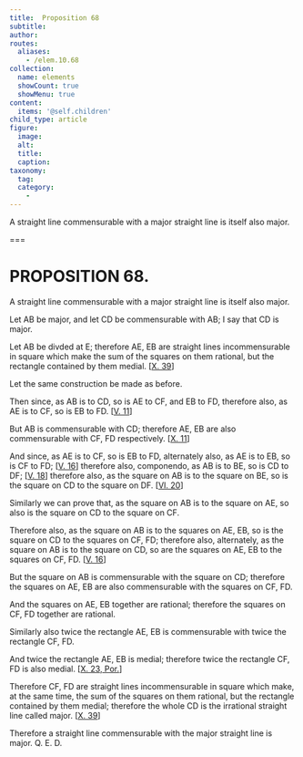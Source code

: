 ```yaml
---
title:  Proposition 68
subtitle: 
author:
routes:
  aliases:
    - /elem.10.68
collection:
  name: elements
  showCount: true
  showMenu: true
content:
  items: '@self.children'
child_type: article
figure:
  image:
  alt:
  title:
  caption:
taxonomy:
  tag:
  category:
    - 
---
```


<p><hi rend="ital">A straight line commensurable with a major straight line is itself also major</hi>. </p>

===

<h1>PROPOSITION 68.</h1>
<p><span class="ital">A straight line commensurable with a major straight line is itself also major</span>. </p>

<p>Let <span class="ital">AB</span> be major, and let <span class="ital">CD</span> be commensurable with <span class="ital">AB</span>; I say that <span class="ital">CD</span> is major. </p>

<p>Let <span class="ital">AB</span> be divded at <span class="ital">E</span>; therefore <span class="ital">AE</span>, <span class="ital">EB</span> are straight lines incommensurable in square which make the sum of the squares on them rational, but the rectangle contained by them medial. [<a href="/elem.10.39">X. 39</a>] 
      </p>

<p>Let the same construction be made as before. </p>

<p>Then since, as <span class="ital">AB</span> is to <span class="ital">CD</span>, so is <span class="ital">AE</span> to <span class="ital">CF</span>, and <span class="ital">EB</span> to <span class="ital">FD</span>, therefore also, as <span class="ital">AE</span> is to <span class="ital">CF</span>, so is <span class="ital">EB</span> to <span class="ital">FD</span>. [<a href="/elem.5.11">V. 11</a>] </p>

<p>But <span class="ital">AB</span> is commensurable with <span class="ital">CD</span>; therefore <span class="ital">AE</span>, <span class="ital">EB</span> are also commensurable with <span class="ital">CF</span>, <span class="ital">FD</span> respectively. [<a href="/elem.10.11">X. 11</a>] </p>

<p>And since, as <span class="ital">AE</span> is to <span class="ital">CF</span>, so is <span class="ital">EB</span> to <span class="ital">FD</span>, alternately also, as <span class="ital">AE</span> is to <span class="ital">EB</span>, so is <span class="ital">CF</span> to <span class="ital">FD</span>; [<a href="/elem.5.16">V. 16</a>] therefore also, <foreign lang="la">componendo</foreign>, as <span class="ital">AB</span> is to <span class="ital">BE</span>, so is <span class="ital">CD</span> to <span class="ital">DF</span>; [<a href="/elem.5.18">V. 18</a>] therefore also, as the square on <span class="ital">AB</span> is to the square on <span class="ital">BE</span>, so is the square on <span class="ital">CD</span> to the square on <span class="ital">DF</span>. [<a href="/elem.6.20">VI. 20</a>] </p>

<p>Similarly we can prove that, as the square on <span class="ital">AB</span> is to the square on <span class="ital">AE</span>, so also is the square on <span class="ital">CD</span> to the square on <span class="ital">CF</span>. </p>

<p>Therefore also, as the square on <span class="ital">AB</span> is to the squares on <span class="ital">AE</span>, <span class="ital">EB</span>, so is the square on <span class="ital">CD</span> to the squares on <span class="ital">CF</span>, <span class="ital">FD</span>; therefore also, alternately, as the square on <span class="ital">AB</span> is to the square on <span class="ital">CD</span>, so are the squares on <span class="ital">AE</span>, <span class="ital">EB</span> to the squares on <span class="ital">CF</span>, <span class="ital">FD</span>. [<a href="/elem.5.16">V. 16</a>] </p>

<p>But the square on <span class="ital">AB</span> is commensurable with the square on <span class="ital">CD</span>; therefore the squares on <span class="ital">AE</span>, <span class="ital">EB</span> are also commensurable with the squares on <span class="ital">CF</span>, <span class="ital">FD</span>. <pb n="150"/></p>

<p>And the squares on <span class="ital">AE</span>, <span class="ital">EB</span> together are rational; therefore the squares on <span class="ital">CF</span>, <span class="ital">FD</span> together are rational. </p>

<p>Similarly also twice the rectangle <span class="ital">AE</span>, <span class="ital">EB</span> is commensurable with twice the rectangle <span class="ital">CF</span>, <span class="ital">FD</span>. </p>

<p>And twice the rectangle <span class="ital">AE</span>, <span class="ital">EB</span> is medial; therefore twice the rectangle <span class="ital">CF</span>, <span class="ital">FD</span> is also medial. [<a href="/elem.10.23.p.1">X. 23, Por.</a>] </p>

<p>Therefore <span class="ital">CF</span>, <span class="ital">FD</span> are straight lines incommensurable in square which make, at the same time, the sum of the squares on them rational, but the rectangle contained by them medial; therefore the whole <span class="ital">CD</span> is the irrational straight line called major. [<a href="/elem.10.39">X. 39</a>] </p>

<p>Therefore a straight line commensurable with the major straight line is major. Q. E. D.</p>
